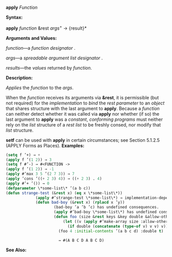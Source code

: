 **apply** *Function* 



**Syntax:** 



**apply** *function* &amp;rest *args*<sup>+</sup> → \{result\}\* 



**Arguments and Values:** 



*function*—a *function designator* . 



*args*—a *spreadable argument list designator* . 



*results*—the *values* returned by *function*. 



**Description:** 



*Applies* the *function* to the *args*. 



When the *function* receives its arguments via **&amp;rest**, it is permissible (but not required) for the *implementation* to *bind* the *rest parameter* to an *object* that shares structure with the last argument to **apply**. Because a *function* can neither detect whether it was called via **apply** nor whether (if so) the last argument to **apply** was a *constant*, *conforming programs* must neither rely on the *list* structure of a *rest list* to be freshly consed, nor modify that *list* structure. 



**setf** can be used with **apply** in certain circumstances; see Section 5.1.2.5 (APPLY Forms as Places). **Examples:**
```lisp
(setq f ’+) → + 
(apply f ’(1 2)) → 3 
(setq f #’-) → #<FUNCTION -> 
(apply f ’(1 2)) → -1 
(apply #’max 3 5 ’(2 7 3)) → 7 
(apply ’cons ’((+ 2 3) 4)) → ((+ 2 3) . 4) 
(apply #’+ ’()) → 0 
(defparameter \*some-list\* ’(a b c)) 
(defun strange-test (&rest x) (eq x \*some-list\*)) 
		     (apply #’strange-test \*some-list\*) → implementation-dependent 
		     (defun bad-boy (&rest x) (rplacd x ’y)) 
				     (bad-boy ’a ’b ’c) has undefined consequences. 
				     (apply #’bad-boy \*some-list\*) has undefined consequences. 
				     (defun foo (size &rest keys &key double &allow-other-keys) 
						 (let ((v (apply #’make-array size :allow-other-keys t keys))) 
						   (if double (concatenate (type-of v) v v) v))) 
				       (foo 4 :initial-contents ’(a b c d) :double t) 

				       → #(A B C D A B C D) 
```
**See Also:** 



